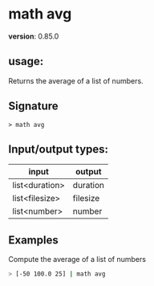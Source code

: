# math avg

**version**: 0.85.0

## **usage**:

Returns the average of a list of numbers.

## Signature

`> math avg `

## Input/output types:

| input            | output   |
| ---------------- | -------- |
| list\<duration\> | duration |
| list\<filesize\> | filesize |
| list\<number\>   | number   |

## Examples

Compute the average of a list of numbers

```bash
> [-50 100.0 25] | math avg
```
